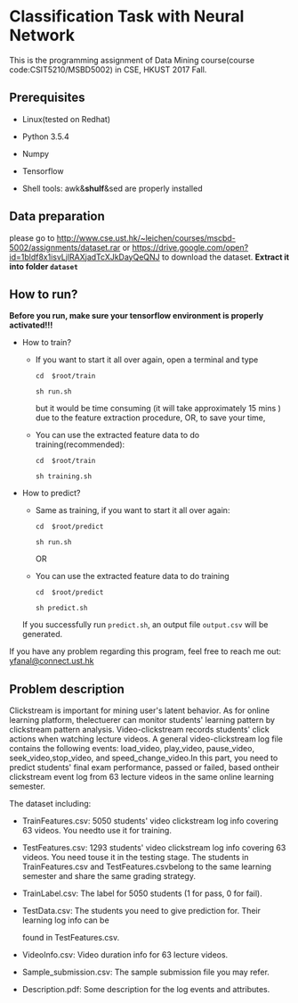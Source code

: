 # Classification Task with Neural Network

This is the programming assignment of Data Mining course(course code:CSIT5210/MSBD5002) in CSE, HKUST 2017 Fall.

## Prerequisites

- Linux(tested on Redhat)

- Python 3.5.4

- Numpy

- Tensorflow

- Shell tools: awk&**shulf**&sed are properly installed

## Data preparation
please go to http://www.cse.ust.hk/~leichen/courses/mscbd-5002/assignments/dataset.rar or https://drive.google.com/open?id=1bldf8x1isvLjlRAXjadTcXJkDayQeQNJ to download the dataset.
**Extract it into folder `dataset`**


## How to run?

**Before you run, make sure your tensorflow environment is properly activated!!!**

- How to train?

  - If you want to start it all over again, open a terminal and type

    `cd  $root/train`

    `sh run.sh`

    but it would be time consuming (it will take approximately 15 mins ) due to the feature extraction procedure, OR, to save your time,

  - You can use the extracted feature data to do training(recommended):

    `cd  $root/train`

    `sh training.sh`

- How to predict?

  - Same as training, if you want to start it all over again:

    `cd  $root/predict`

    `sh run.sh`

    OR

  - You can use the extracted feature data to do training

    `cd  $root/predict`

    `sh predict.sh`

  If you successfully run `predict.sh`, an output file `output.csv` will be generated.

If you have any problem regarding this program, feel free to reach me out:  yfanal@connect.ust.hk



## Problem description

Clickstream is important for mining user's latent behavior. As for online learning platform, thelectuerer can monitor students' learning pattern by clickstream pattern analysis. Video-clickstream records students' click actions when watching lecture videos. A general video-clickstream log file contains the following events: load_video, play_video, pause_video, seek_video,stop_video, and speed_change_video.In this part, you need to predict students' final exam performance, passed or failed, based ontheir clickstream event log from 63 lecture videos in the same online learning semester.

The dataset including:	

- TrainFeatures.csv: 5050 students' video clickstream log info covering 63 videos. You needto use it for training.

- TestFeatures.csv: 1293 students' video clickstream log info covering 63 videos. You need touse it in the testing stage. The students in TrainFeatures.csv and TestFeatures.csvbelong to the same learning semester and share the same grading strategy.

- TrainLabel.csv: The label for 5050 students (1 for pass, 0 for fail).

- TestData.csv: The students you need to give prediction for. Their learning log info can be

  found in TestFeatures.csv.

- VideoInfo.csv: Video duration info for 63 lecture videos.

- Sample_submission.csv: The sample submission file you may refer.

- Description.pdf: Some description for the log events and attributes.
